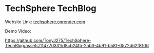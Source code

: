 # TechSphere TechBlog
 
Website Link: [techsphere.onrender.com](https://techsphere.onrender.com/)  

Demo Video:


https://github.com/TonyJ275/TechSphere-TechBlog/assets/114770331/d8cb24fb-2ab3-4b91-b581-0572d62f8106

